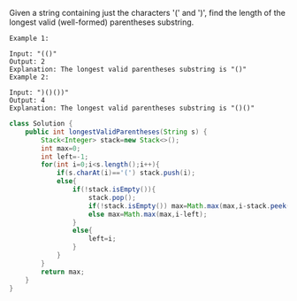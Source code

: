 Given a string containing just the characters '(' and ')', find the length of the longest valid (well-formed) parentheses substring.
```
Example 1:

Input: "(()"
Output: 2
Explanation: The longest valid parentheses substring is "()"
Example 2:

Input: ")()())"
Output: 4
Explanation: The longest valid parentheses substring is "()()"
```
```java
class Solution {
    public int longestValidParentheses(String s) {
        Stack<Integer> stack=new Stack<>();
        int max=0;
        int left=-1;
        for(int i=0;i<s.length();i++){
            if(s.charAt(i)=='(') stack.push(i);
            else{
                if(!stack.isEmpty()){
                    stack.pop();
                    if(!stack.isEmpty()) max=Math.max(max,i-stack.peek());
                    else max=Math.max(max,i-left);
                }
                else{
                    left=i;
                }
            }
        }
        return max;
    }
}
```
